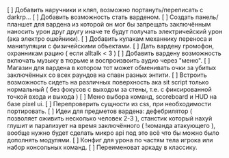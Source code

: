 [ ] Добавить наручники и кляп, возможно портануть/переписать с darkrp...
[ ] Добавить возможность стать варденом.
[ ] Создать панель/планшет для вардена из которой он мог бы запрещать заключённым наносить урон друг другу иначе те будут получать электричейский урон (ака электро ошейники).
[ ] Добавить кулакам механнику переноса и манипуляции с физичейскими объектами.
[ ] Дать вардену громофон, охранникам рацию ( если alltalk < 3 )
[ ] Добавить вардену возможность включать музыку в тюрьме и воспроизвоить аудио через "меню".
[ ] Магазин для вардена в котором тот может обменивать очки за убитых заключённых со всех раундов на спавн разных энтити.
[ ] Встроить возможность сидеть на различных поверхность ака sit script только нормальный ( без фокусов с выходом за стены, т.е. с фиксированной точкой входа и выхода )
[ ] Меню выбора команд, scoreboard и HUD на базе pixel ui.
[ ] Перепроверить сущности из css, при необходимости портировать.
[ ] Идеи для предметов вардена: дефебрилятор ( позволяет оживить несколько человек 2-3 ), станстик который нахуй глушит и парализует на время заключённого ( !команда атакующего ), вообще нужно будет сделать микро api под это всё что бы можно было дополнять модулями.
[ ] Конфиг для урона по частям тела игрока или набор консольных команд.
[ ] Переименоват аркаду в классику.